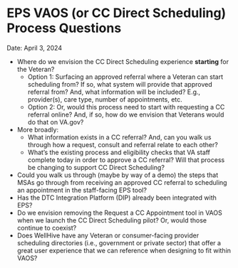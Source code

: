 # EPS VAOS (or CC Direct Scheduling) Process Questions 

Date: April 3, 2024

- Where do we envision the CC Direct Scheduling experience **starting** for the Veteran? 
     - Option 1: Surfacing an approved referral where a Veteran can start scheduling from? If so, what system will provide that approved referral from? And, what information will be included? E.g., provider(s), care type, number of appointments, etc. 
     - Option 2: Or, would this process need to start with requesting a CC referral online? And, if so, how do we envision that Veterans would do that on VA.gov?   
- More broadly: 
     - What information exists in a CC referral? And, can you walk us through how a request, consult and referral relate to each other? 
     - What’s the existing process and eligibility checks that VA staff complete today in order to approve a CC referral? Will that process be changing to support CC Direct Scheduling? 
- Could you walk us through (maybe by way of a demo) the steps that MSAs go through from receiving an approved CC referral to scheduling an appointment in the staff-facing EPS tool?  
- Has the DTC Integration Platform (DIP) already been integrated with EPS? 
- Do we envision removing the Request a CC Appointment tool in VAOS when we launch the CC Direct Scheduling pilot? Or, would those continue to coexist? 
- Does WellHive have any Veteran or consumer-facing provider scheduling directories (i.e., government or private sector) that offer a great user experience that we can reference when designing to fit within VAOS?

